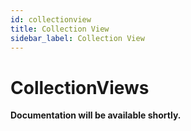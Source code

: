 ```yaml
---
id: collectionview
title: Collection View
sidebar_label: Collection View
---
```

# CollectionViews

**Documentation will be available shortly.**

